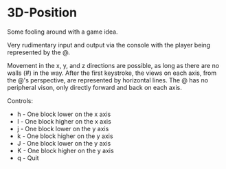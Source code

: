 3D-Position
===========

Some fooling around with a game idea.

Very rudimentary input and output via the console with the player being represented by the @.

Movement in the x, y, and z directions are possible, as long as there are no walls (#) in the way.
After the first keystroke, the views on each axis, from the @'s perspective, are represented by horizontal lines. The @ has no peripheral vison, only directly forward and back on each axis.

Controls:
* h - One block lower on the x axis
* l - One block higher on the x axis
* j - One block lower on the y axis
* k - One block higher on the y axis
* J - One block lower on the y axis
* K - One block higher on the y axis
* q - Quit
